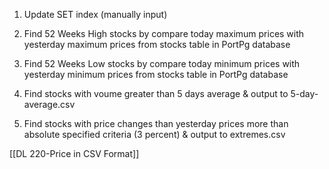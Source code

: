 1. Update SET index (manually input)

2. Find 52 Weeks High stocks by compare today maximum prices with yesterday maximum prices from stocks table in PortPg database

3. Find 52 Weeks Low stocks by compare today minimum prices with yesterday minimum prices from stocks table in PortPg database

4. Find stocks with voume greater than 5 days average & output to 5-day-average.csv

5. Find stocks with price changes than yesterday prices more than absolute specified criteria (3 percent) & output to extremes.csv

[[DL 220-Price in CSV Format]]